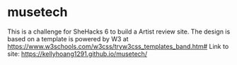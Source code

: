 # musetech
This is a challenge for SheHacks 6 to build a Artist review site.
The design is based on a template is powered by W3 at https://www.w3schools.com/w3css/tryw3css_templates_band.htm#
Link to site: https://kellyhoang1291.github.io/musetech/
